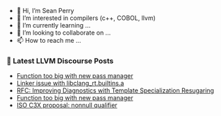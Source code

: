 - 👋 Hi, I’m Sean Perry
- 👀 I’m interested in compilers (c++, COBOL, llvm)
- 🌱 I’m currently learning ...
- 💞️ I’m looking to collaborate on ...
- 📫 How to reach me ...

<!---
s66perry/s66perry is a ✨ special ✨ repository because its `README.md` (this file) appears on your GitHub profile.
You can click the Preview link to take a look at your changes.
--->
### 📕 Latest LLVM Discourse Posts

<!-- DISCOURSE-LLVM:START -->
- [Function too big with new pass manager](https://discourse.llvm.org/t/function-too-big-with-new-pass-manager/64240#post_5)
- [Linker issue with libclang_rt.builtins.a](https://discourse.llvm.org/t/linker-issue-with-libclang-rt-builtins-a/64332#post_3)
- [RFC: Improving Diagnostics with Template Specialization Resugaring](https://discourse.llvm.org/t/rfc-improving-diagnostics-with-template-specialization-resugaring/64294#post_5)
- [Function too big with new pass manager](https://discourse.llvm.org/t/function-too-big-with-new-pass-manager/64240#post_4)
- [ISO C3X proposal: nonnull qualifier](https://discourse.llvm.org/t/iso-c3x-proposal-nonnull-qualifier/59269?page=5#post_85)
<!-- DISCOURSE-LLVM:END -->
